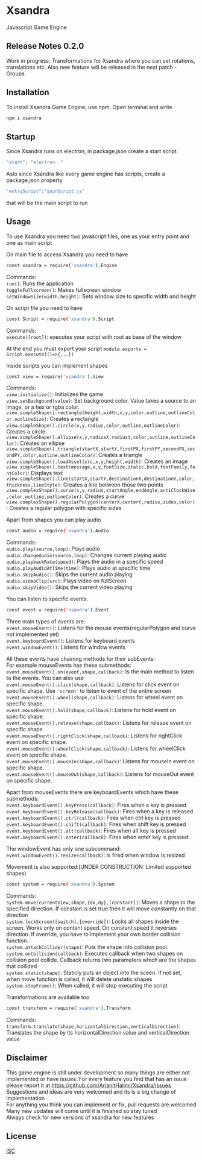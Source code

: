 # Xsandra
Javascript Game Engine

## Release Notes 0.2.0
Work in progress: Transformations for Xsandra where you can set rotations, translations etc. Also new feature will be released in the next patch - Groups

## Installation
To install Xsandra Game Engine, use npm.
Open terminal and write
```bash
npm i xsandra
```

## Startup
Since Xsandra runs on electron, in package.json create a start script
```bash
"start": "electron ."
```

Aslo since Xsandra like every game engine has scripts, create a package.json property 
```bash
"entryScript":"yourScript.js"
```
that will be the main script to run

## Usage
To use Xsandra you need two javascript files, one as your entry point and one as main script

On main file to access Xsandra you need to have
```bash
const xsandra = require('xsandra').Engine
```

Commands:  
    ```run()```: Runs the application  
    ```toggleFullscreen()```: Makes fullscreen window  
    ```setWindowSize(width,height)```: Sets window size to specific width and height  

On script file you need to have
```bash
const Script = require('xsandra').Script
```

Commands:  
    ```execute([root])```: executes your script with root as base of the window

At the end you must export your script ```module.exports = Script.execute(()=>{...})```

Inside scripts you can implement shapes
```bash
const view = require('xsandra').View
```

Commands:  
    ```view.initialize()```: Initializes the game  
    ```view.setBackgound(value)```: Set background color. Value takes a source to an image, or a hex or rgba color.  
    ```view.simpleShape().rectangle(height,width,x,y,color,outline,outlineColor,outlineSize)```: Creates a rectangle  
    ```view.simpleShape().circle(x,y,radius,color,outline,outlineColor)```: Creates a circle  
    ```view.simpleShape().ellipse(x,y,radiusX,radiusY,color,outline,outlineColor)```: Creates an ellipse  
    ```view.simpleShape().triangle(startX,startY,firstPX,firstPY,secondPX,secondPY,color,outline,outlineColor)```: Creates a triangle  
    ```view.simpleShape().loadAsset(src,x,y,height,width)```: Creates an image  
    ```view.simpleShape().text(message,x,y,fontSize,italic,bold,fontFamily,fontColor)```: Displays text  
    ```view.simpleShape().line(startX,startY,destinationX,destinationY,color,thickness,lineStyle)```: Creates a line between those two points  
    ```view.complexShape().curve(x,y,radius,startAngle,endAngle,antiClockWise,color,outline,outlineColor)```: Creates a curve  
    ```view.complexShape().regularPolygon(centerX,centerY,radius,sides,color)```: Creates a regular polygon with specific sides  

Apart from shapes you can play audio
```bash
const audio = require('xsandra').Audio
```

Commands:  
    ```audio.play(source,loop)```: Plays audio  
    ```audio.changeAudio(source,loop)```: Changes current playing audio  
    ```audio.playbackRate(speed)```: Plays the audio in a specific speed  
    ```audio.playAudioAtTime(time)```: Plays audio at specific time  
    ```audio.skipAudio()```: Skips the current audio playing  
    ```audio.videoClip(src)```: Plays video on fullScreen  
    ```audio.skipVideo()```: Skips the current video playing  

You can listen to specific events.  
```bash
const event = require('xsandra').Event
```
Three main types of events are:  
    ```event.mouseEvent()```: Listens for the mouse events(regularPolygon and curve not implemented yet)  
    ```event.keyboardEvent()```: Listens for keyboard events  
    ```event.windowEvent()```: Listens for window events  

All these events have chaining methods for their subEvents:  
For example mouseEvents has these submethods:  
    ```event.mouseEvent().on(event,shape,callback)```: Is the main method to listen to the events. You can also use  
    ```event.mouseEvent().click(shape,callback)```: Listens for click event on specific shape. Use ```'screen'``` to listen to event of the entire screen  
    ```event.mouseEvent().wheel(shape,callback)```: Listens for wheel event on specific shape.  
    ```event.mouseEvent().hold(shape,callback)```: Listens for hold event on specific shape.  
    ```event.mouseEvent().release(shape,callback)```: Listens for release event on specific shape.  
    ```event.mouseEvent().rightClick(shape,callback)```: Listens for rightClick event on specific shape.  
    ```event.mouseEvent().wheelClick(shape,callback)```: Listens for wheelClick event on specific shape.  
    ```event.mouseEvent().mouseIn(shape,callback)```: Listens for mouseIn event on specific shape.  
    ```event.mouseEvent().mouseOut(shape,callback)```: Listens for mouseOut event on specific shape.  

Apart from mouseEvents there are keyboardEvents which have these submethods:  
    ```event.keyboardEvent().keyPress(callback)```: Fires when a key is pressed  
    ```event.keyboardEvent().keyRelease(callback)```: Fires when a key is released  
    ```event.keyboardEvent().ctrl(callback)```: Fires when ctrl key is pressed  
    ```event.keyboardEvent().shift(callback)```: Fires when shift key is pressed  
    ```event.keyboardEvent().alt(callback)```: Fires when alt key is pressed  
    ```event.keyboardEvent().enter(callback)```: Fires when enter key is pressed  

The windowEvent has only one subcommand:  
    ```event.windowEvent().resize(callback)```: Is fired when window is resized  

Movement is also supported:(UNDER CONSTRUCTION: Limited supported shapes)
```bash
const system = require('xsandra').System
```  
Commands:  
    ```system.move(currentView,shape,{dx,dy},[constant])```: Moves a shape to the specified direction. If constant is set true then it will move constantly on that direction  
    ```system.lockScreen([switch],[override])```: Locks all shapes inside the screen. Works only on contant speed. On constant speed it reverses direction. If override, you have to implement your own border collision function.  
    ```system.attachCollider(shape)```: Puts the shape into collision pool.  
    ```system.onCollision(callback)```: Executes callback when two shapes on collision pool collide. Callback returns two parameters which are the shapes that collided  
    ```system.static(shape)```: Staticly puts an object into the sceen. If not set, when move function is called, it will delete unstatic shapes  
    ```system.stopFrame()```: When called, it will stop executing the script  

Transformations are available too
```bash
const transform = require('xsandra').Transform
```
Commands:  
    ```transform.translate(shape,horizontalDirection,verticalDirection)```: Translates the shape by its horizontalDirection value and verticalDirection value  


## Disclaimer
This game engine is still under development so many things are either not implemented or have issues. For every feature you find that has an issue please report it at https://github.com/ArianitHalimi/Xsandra/issues  
Suggestions and ideas are very welcomed and its is a big change of implementation  
For anything you think you can implement or fix, pull requests are welcomed  
Many new updates will come until it is finished so stay tuned  
Always check for new versions of xsandra for new features  


## License
[ISC](https://opensource.org/licenses/ISC)
